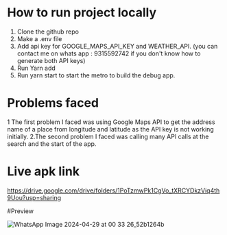 # How to run project locally
1. Clone the github repo
2. Make a .env file
3. Add api key for GOOGLE_MAPS_API_KEY and WEATHER_API. (you can contact me on whats app : 9315592742 if you don't know how to generate both API keys)
4. Run Yarn add
5. Run yarn start to start the metro to build the debug app.

# Problems faced
1 The first problem I faced was using Google Maps API to get the address name of a place from longitude and latitude as the API key is not working initially.
2.The second problem I faced was calling many API calls at the search and the start of the app.

# Live apk link 

https://drive.google.com/drive/folders/1PoTzmwPk1CgVo_tXRCYDkzViq4th9Uou?usp=sharing

#Preview

![WhatsApp Image 2024-04-29 at 00 33 26_52b1264b](https://github.com/indresh149/weatherApp/assets/76736055/8e841558-8c1f-4ced-9f0b-76a4e252cf02)

